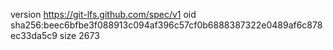 version https://git-lfs.github.com/spec/v1
oid sha256:beec6bfbe3f088913c094af396c57cf0b6888387322e0489af6c878ec33da5c9
size 2673
